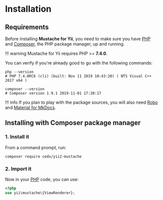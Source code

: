 # Installation

## Requirements
Before installing **Mustache for Yii**, you need to make sure you have [PHP](https://www.php.net)
and [Composer](https://getcomposer.org), the PHP package manager, up and running.

!!! warning
    Mustache for Yii requires PHP >= **7.4.0**.

You can verify if you're already good to go with the following commands:

```shell
php --version
# PHP 7.4.0RC6 (cli) (built: Nov 11 2019 10:43:20) ( NTS Visual C++ 2017 x64 )

composer --version
# Composer version 1.9.1 2019-11-01 17:20:17
```

!!! info
    If you plan to play with the package sources, you will also need
    [Robo](https://robo.li) and [Material for MkDocs](https://squidfunk.github.io/mkdocs-material).

## Installing with Composer package manager

### 1. Install it
From a command prompt, run:

```shell
composer require cedx/yii2-mustache
```

### 2. Import it
Now in your [PHP](https://www.php.net) code, you can use:

```php
<?php
use yii\mustache\{ViewRenderer};
```

